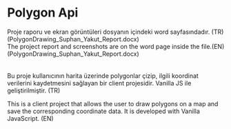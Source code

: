 # Polygon Api

Proje raporu ve ekran görüntüleri dosyanın içindeki word sayfasındadır. (TR) (PolygonDrawing_Suphan_Yakut_Report.docx) </br>
The project report and screenshots are on the word page inside the file.(EN) (PolygonDrawing_Suphan_Yakut_Report.docx) </br></br>
 </br>
Bu proje kullanıcının harita üzerinde polygonlar çizip, ilgili koordinat verilerini kaydetmesini sağlayan bir client projesidir. Vanilla JS ile geliştirilmiştir. (TR)  </br>

This is a client project that allows the user to draw polygons on a map and save the corresponding coordinate data. It is developed with Vanilla JavaScript. (EN) </br>
 
